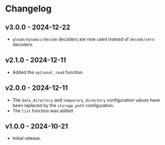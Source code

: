 # Changelog

## v3.0.0 - 2024-12-22

- `gleam/dynamic/decode` decoders are now used instead of `decode/zero`
  decoders.

## v2.1.0 - 2024-12-11

- Added the `optional_read` function.

## v2.0.0 - 2024-12-11

- The `data_directory` and `temporary_directory` configuration values have been
  replaced by the `storage_path` configuration.
- The `list` function was added.

## v1.0.0 - 2024-10-21

- Initial release.
